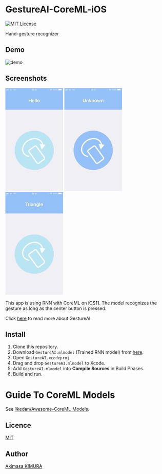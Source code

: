 # GestureAI-CoreML-iOS

[![MIT License](http://img.shields.io/badge/license-MIT-blue.svg?style=flat)](LICENSE)

Hand-gesture recognizer

## Demo

![demo](images/demo.gif)

## Screenshots

![screenshot-01](images/screenshot-01.jpg) ![screenshot-02](images/screenshot-02.jpg) ![screenshot-03](images/screenshot-03.jpg)

This app is using RNN with CoreML on iOS11. The model recognizes the gesture as long as the center button is pressed.

Click [here](https://github.com/akimach/GestureAI) to read more about GestureAI.

## Install

1. Clone this repository.
2. Download `GestureAI.mlmodel` (Trained RNN model) from [here](https://goo.gl/avdMjD).
3. Open `GestureAI.xcodeproj`
4. Drag and drop `GestureAI.mlmodel` to Xcode.
5. Add `GestureAI.mlmodel` into **Compile Sources** in Build Phases.
6. Build and run.

# Guide To CoreML Models

See [likedan/Awesome-CoreML-Models](https://github.com/likedan/Awesome-CoreML-Models).

## Licence

[MIT](https://github.com/akimach/GestureAI-iOS/blob/master/LICENSE)

## Author

[Akimasa KIMURA](https://github.com/akimach)
